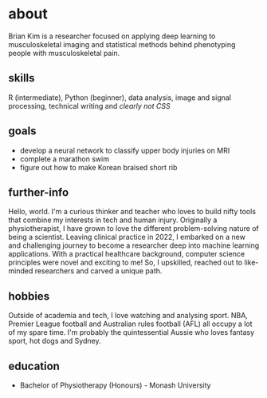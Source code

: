 # about
Brian Kim is a researcher focused on applying deep learning to musculoskeletal imaging and statistical methods behind phenotyping people with musculoskeletal pain.

## skills
R (intermediate), Python (beginner), data analysis, image and signal processing, technical writing and <i>clearly not CSS</i>

## goals
* develop a neural network to classify upper body injuries on MRI
* complete a marathon swim
* figure out how to make Korean braised short rib

## further-info
Hello, world. I'm a curious thinker and teacher who loves to build nifty tools that combine my interests in tech and human injury. Originally a physiotherapist, I have grown to love the different problem-solving nature of being a scientist. Leaving clinical practice in 2022, I embarked on a new and challenging journey to become a researcher deep into machine learning applications. With a practical healthcare background, computer science principles were novel and exciting to me! So, I upskilled, reached out to like-minded researchers and carved a unique path.

## hobbies
Outside of academia and tech, I love watching and analysing sport. NBA, Premier League football and Australian rules football (AFL) all occupy a lot of my spare time. I'm probably the quintessential Aussie who loves fantasy sport, hot dogs and Sydney.

## education
* Bachelor of Physiotherapy (Honours) - Monash University
